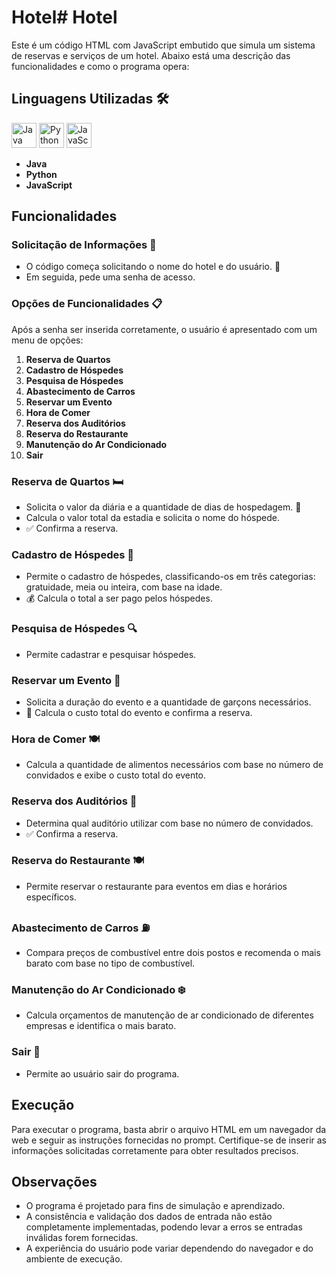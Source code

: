 # Hotel# Hotel

Este é um código HTML com JavaScript embutido que simula um sistema de reservas e serviços de um hotel. Abaixo está uma descrição das funcionalidades e como o programa opera:

## Linguagens Utilizadas 🛠️

<p>
  <img src="https://img.icons8.com/color/48/000000/java-coffee-cup-logo.png" alt="Java Logo" width="40" height="40"/>
  <img src="https://img.icons8.com/color/48/000000/python.png" alt="Python Logo" width="40" height="40"/>
  <img src="https://img.icons8.com/color/48/000000/javascript.png" alt="JavaScript Logo" width="40" height="40"/>
</p>

- **Java**
- **Python**
- **JavaScript**

## Funcionalidades

### Solicitação de Informações 🏨
- O código começa solicitando o nome do hotel e do usuário. 👤
- Em seguida, pede uma senha de acesso.

### Opções de Funcionalidades 📋
Após a senha ser inserida corretamente, o usuário é apresentado com um menu de opções:
1. **Reserva de Quartos**
2. **Cadastro de Hóspedes**
3. **Pesquisa de Hóspedes**
4. **Abastecimento de Carros**
5. **Reservar um Evento**
6. **Hora de Comer**
7. **Reserva dos Auditórios**
8. **Reserva do Restaurante**
9. **Manutenção do Ar Condicionado**
10. **Sair**

### Reserva de Quartos 🛏️
- Solicita o valor da diária e a quantidade de dias de hospedagem. 📅
- Calcula o valor total da estadia e solicita o nome do hóspede.
- ✅ Confirma a reserva.

### Cadastro de Hóspedes 📝
- Permite o cadastro de hóspedes, classificando-os em três categorias: gratuidade, meia ou inteira, com base na idade.
- 💰 Calcula o total a ser pago pelos hóspedes.

### Pesquisa de Hóspedes 🔍
- Permite cadastrar e pesquisar hóspedes.

### Reservar um Evento 🎉
- Solicita a duração do evento e a quantidade de garçons necessários.
- 💸 Calcula o custo total do evento e confirma a reserva.

### Hora de Comer 🍽️
- Calcula a quantidade de alimentos necessários com base no número de convidados e exibe o custo total do evento.

### Reserva dos Auditórios 🎤
- Determina qual auditório utilizar com base no número de convidados.
- ✅ Confirma a reserva.

### Reserva do Restaurante 🍽️
- Permite reservar o restaurante para eventos em dias e horários específicos.

### Abastecimento de Carros ⛽
- Compara preços de combustível entre dois postos e recomenda o mais barato com base no tipo de combustível.

### Manutenção do Ar Condicionado ❄️
- Calcula orçamentos de manutenção de ar condicionado de diferentes empresas e identifica o mais barato.

### Sair 🚪
- Permite ao usuário sair do programa.

## Execução
Para executar o programa, basta abrir o arquivo HTML em um navegador da web e seguir as instruções fornecidas no prompt. Certifique-se de inserir as informações solicitadas corretamente para obter resultados precisos.

## Observações
- O programa é projetado para fins de simulação e aprendizado.
- A consistência e validação dos dados de entrada não estão completamente implementadas, podendo levar a erros se entradas inválidas forem fornecidas.
- A experiência do usuário pode variar dependendo do navegador e do ambiente de execução.
